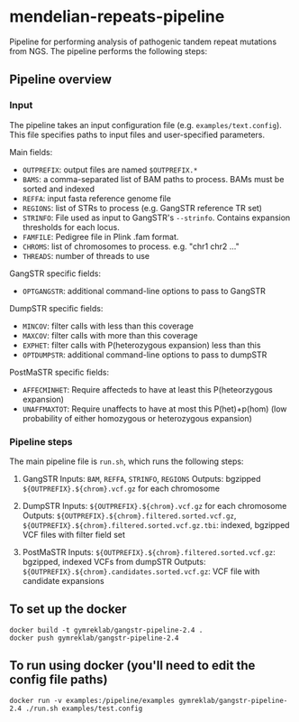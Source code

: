 # mendelian-repeats-pipeline
Pipeline for performing analysis of pathogenic tandem repeat mutations from NGS. The pipeline performs the following steps:

## Pipeline overview

### Input
The pipeline takes an input configuration file (e.g. `examples/text.config`). This file specifies paths to input files and user-specified parameters.

Main fields:
* `OUTPREFIX`: output files are named `$OUTPREFIX.*`
* `BAMS`: a comma-separated list of BAM paths to process. BAMs must be sorted and indexed
* `REFFA`: input fasta reference genome file
* `REGIONS`: list of STRs to process (e.g. GangSTR reference TR set)
* `STRINFO`: File used as input to GangSTR's `--strinfo`. Contains expansion thresholds for each locus.
* `FAMFILE`: Pedigree file in Plink .fam format.
* `CHROMS`: list of chromosomes to process. e.g. "chr1 chr2 ..."
* `THREADS`: number of threads to use

GangSTR specific fields:
* `OPTGANGSTR`: additional command-line options to pass to GangSTR

DumpSTR specific fields:
* `MINCOV`: filter calls with less than this coverage
* `MAXCOV`: filter calls with more than this coverage
* `EXPHET`: filter calls with P(heterozygous expansion) less than this
* `OPTDUMPSTR`: additional command-line options to pass to dumpSTR

PostMaSTR specific fields:
* `AFFECMINHET`: Require affecteds to have at least this P(heteorzygous expansion)
* `UNAFFMAXTOT`: Require unaffects to have at most this P(het)+p(hom) (low probability of either homozygous or heterozygous expansion)

### Pipeline steps

The main pipeline file is `run.sh`, which runs the following steps:

1. GangSTR
Inputs: `BAM`, `REFFA`, `STRINFO`, `REGIONS`
Outputs: bgzipped `${OUTPREFIX}.${chrom}.vcf.gz` for each chromosome

2. DumpSTR
Inputs: `${OUTPREFIX}.${chrom}.vcf.gz` for each chromosome
Outputs: `${OUTPREFIX}.${chrom}.filtered.sorted.vcf.gz`, `${OUTPREFIX}.${chrom}.filtered.sorted.vcf.gz.tbi`: indexed, bgzipped VCF files with filter field set

3. PostMaSTR
Inputs: `${OUTPREFIX}.${chrom}.filtered.sorted.vcf.gz`: bgzipped, indexed VCFs from dumpSTR
Outputs: `${OUTPREFIX}.${chrom}.candidates.sorted.vcf.gz`: VCF file with candidate expansions

## To set up the docker
```
docker build -t gymreklab/gangstr-pipeline-2.4 .
docker push gymreklab/gangstr-pipeline-2.4
```
## To run using docker (you'll need to edit the config file paths)
```
docker run -v examples:/pipeline/examples gymreklab/gangstr-pipeline-2.4 ./run.sh examples/test.config
```
